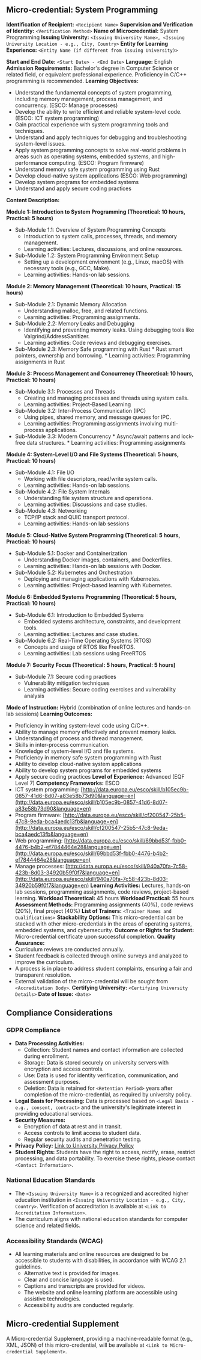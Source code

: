 ## Micro-credential: System Programming

**Identification of Recipient:** `<Recipient Name>`
**Supervision and Verification of Identity:** `<Verification Method>`
**Name of Microcredential:** System Programming
**Issuing University:** `<Issuing University Name>, <Issuing University Location - e.g., City, Country>`
**Entity for Learning Experience:** `<Entity Name (if different from Issuing University)>`

**Start and End Date:** `<Start Date> - <End Date>`
**Language:** English
**Admission Requirements:** Bachelor's degree in Computer Science or related field, or equivalent professional experience. Proficiency in C/C++ programming is recommended.
**Learning Objectives:**
*   Understand the fundamental concepts of system programming, including memory management, process management, and concurrency. (ESCO: Manage processes)
*   Develop the ability to write efficient and reliable system-level code. (ESCO: ICT system programming)
*   Gain practical experience with system programming tools and techniques.
*   Understand and apply techniques for debugging and troubleshooting system-level issues.
*   Apply system programming concepts to solve real-world problems in areas such as operating systems, embedded systems, and high-performance computing. (ESCO: Program firmware)
*   Understand memory safe system programming using Rust
*   Develop cloud-native system applications (ESCO: Web programming)
*   Develop system programs for embedded systems
*   Understand and apply secure coding practices

**Content Description:**

**Module 1: Introduction to System Programming (Theoretical: 10 hours, Practical: 5 hours)**
*   Sub-Module 1.1: Overview of System Programming Concepts
    *   Introduction to system calls, processes, threads, and memory management.
    *   Learning activities: Lectures, discussions, and online resources.
*   Sub-Module 1.2: System Programming Environment Setup
    *   Setting up a development environment (e.g., Linux, macOS) with necessary tools (e.g., GCC, Make).
    *   Learning activities: Hands-on lab sessions.

**Module 2: Memory Management (Theoretical: 10 hours, Practical: 15 hours)**
*   Sub-Module 2.1: Dynamic Memory Allocation
    *   Understanding malloc, free, and related functions.
    *   Learning activities: Programming assignments.
*   Sub-Module 2.2: Memory Leaks and Debugging
    *   Identifying and preventing memory leaks. Using debugging tools like Valgrind/AddressSanitizer.
    *   Learning activities: Code reviews and debugging exercises.
*   Sub-Module 2.3: Memory Safe programming with Rust
        * Rust smart pointers, ownership and borrowing.
        * Learning activities: Programming assignments in Rust

**Module 3: Process Management and Concurrency (Theoretical: 10 hours, Practical: 10 hours)**
*   Sub-Module 3.1: Processes and Threads
    *   Creating and managing processes and threads using system calls.
    *   Learning activities: Project-Based Learning
*   Sub-Module 3.2: Inter-Process Communication (IPC)
    *   Using pipes, shared memory, and message queues for IPC.
    *   Learning activities: Programming assignments involving multi-process applications.
*   Sub-Module 3.3: Modern Concurrency
        * Async/await patterns and lock-free data structures.
        * Learning activities: Programming assignments

**Module 4: System-Level I/O and File Systems (Theoretical: 5 hours, Practical: 10 hours)**
*   Sub-Module 4.1: File I/O
    *   Working with file descriptors, read/write system calls.
    *   Learning activities: Hands-on lab sessions.
*   Sub-Module 4.2: File System Internals
    *   Understanding file system structure and operations.
    *   Learning activities: Discussions and case studies.
*   Sub-Module 4.3: Networking
    *   TCP/IP stack and QUIC transport protocol.
    *   Learning activities: Hands-on lab sessions

**Module 5: Cloud-Native System Programming (Theoretical: 5 hours, Practical: 10 hours)**
*   Sub-Module 5.1: Docker and Containerization
    *   Understanding Docker images, containers, and Dockerfiles.
    *   Learning activities: Hands-on lab sessions with Docker.
*   Sub-Module 5.2: Kubernetes and Orchestration
    *   Deploying and managing applications with Kubernetes.
    *   Learning activities: Project-based learning with Kubernetes.

**Module 6: Embedded Systems Programming (Theoretical: 5 hours, Practical: 10 hours)**
*   Sub-Module 6.1: Introduction to Embedded Systems
    *   Embedded systems architecture, constraints, and development tools.
    *   Learning activities: Lectures and case studies.
*   Sub-Module 6.2: Real-Time Operating Systems (RTOS)
    *   Concepts and usage of RTOS like FreeRTOS.
    *   Learning activities: Lab sessions using FreeRTOS

**Module 7: Security Focus (Theoretical: 5 hours, Practical: 5 hours)**
*   Sub-Module 7.1: Secure coding practices
    *   Vulnerability mitigation techniques
    *   Learning activities: Secure coding exercises and vulnerability analysis

**Mode of Instruction:** Hybrid (combination of online lectures and hands-on lab sessions)
**Learning Outcomes:**
*   Proficiency in writing system-level code using C/C++.
*   Ability to manage memory effectively and prevent memory leaks.
*   Understanding of process and thread management.
*   Skills in inter-process communication.
*   Knowledge of system-level I/O and file systems.
*   Proficiency in memory safe system programming with Rust
*   Ability to develop cloud-native system applications
*   Ability to develop system programs for embedded systems
*   Apply secure coding practices
**Level of Experience:** Advanced (EQF Level 7)
**Competency Frameworks:** ESCO
*   ICT system programming: [http://data.europa.eu/esco/skill/b105ec9b-0857-41d6-8d07-a83e58b73d90&language=en](http://data.europa.eu/esco/skill/b105ec9b-0857-41d6-8d07-a83e58b73d90&language=en)
*   Program firmware: [http://data.europa.eu/esco/skill/cf200547-25b5-47c8-9eda-bca4aedc13fb&language=en](http://data.europa.eu/esco/skill/cf200547-25b5-47c8-9eda-bca4aedc13fb&language=en)
*   Web programming: [http://data.europa.eu/esco/skill/69bbd53f-fbb0-4476-b4b2-ef7844464e28&language=en](http://data.europa.eu/esco/skill/69bbd53f-fbb0-4476-b4b2-ef7844464e28&language=en)
*   Manage processes: [http://data.europa.eu/esco/skill/940a70fa-7c58-423b-8d03-34920b59f0f7&language=en](http://data.europa.eu/esco/skill/940a70fa-7c58-423b-8d03-34920b59f0f7&language=en)
**Learning Activities:** Lectures, hands-on lab sessions, programming assignments, code reviews, project-based learning.
**Workload Theoretical:** 45 hours
**Workload Practical:** 55 hours
**Assessment Methods:** Programming assignments (40%), code reviews (20%), final project (40%)
**List of Trainers:** `<Trainer Names and Qualifications>`
**Stackability Options:** This micro-credential can be stacked with other micro-credentials in the areas of operating systems, embedded systems, and cybersecurity.
**Outcome or Rights for Student:** Micro-credential certificate upon successful completion.
**Quality Assurance:**
*   Curriculum reviews are conducted annually.
*   Student feedback is collected through online surveys and analyzed to improve the curriculum.
*   A process is in place to address student complaints, ensuring a fair and transparent resolution.
*   External validation of the micro-credential will be sought from `<Accreditation Body>`.
**Certifying University:** `<Certifying University Details>`
**Date of Issue:** `<Date>`

## Compliance Considerations

### GDPR Compliance
*   **Data Processing Activities:**
    *   Collection: Student names and contact information are collected during enrollment.
    *   Storage: Data is stored securely on university servers with encryption and access controls.
    *   Use: Data is used for identity verification, communication, and assessment purposes.
    *   Deletion: Data is retained for `<Retention Period>` years after completion of the micro-credential, as required by university policy.
*   **Legal Basis for Processing:** Data is processed based on `<Legal Basis - e.g., consent, contract>` and the university's legitimate interest in providing educational services.
*   **Security Measures:**
    *   Encryption of data at rest and in transit.
    *   Access controls to limit access to student data.
    *   Regular security audits and penetration testing.
*   **Privacy Policy:** [Link to University Privacy Policy](<University Privacy Policy URL>)
*   **Student Rights:** Students have the right to access, rectify, erase, restrict processing, and data portability. To exercise these rights, please contact `<Contact Information>`.

### National Education Standards
*   The `<Issuing University Name>` is a recognized and accredited higher education institution in `<Issuing University Location - e.g., City, Country>`. Verification of accreditation is available at `<Link to Accreditation Information>`.
*   The curriculum aligns with national education standards for computer science and related fields.

### Accessibility Standards (WCAG)
*   All learning materials and online resources are designed to be accessible to students with disabilities, in accordance with WCAG 2.1 guidelines.
    *   Alternative text is provided for images.
    *   Clear and concise language is used.
    *   Captions and transcripts are provided for videos.
    *   The website and online learning platform are accessible using assistive technologies.
    *   Accessibility audits are conducted regularly.

## Micro-credential Supplement

A Micro-credential Supplement, providing a machine-readable format (e.g., XML, JSON) of this micro-credential, will be available at `<Link to Micro-credential Supplement>`.
